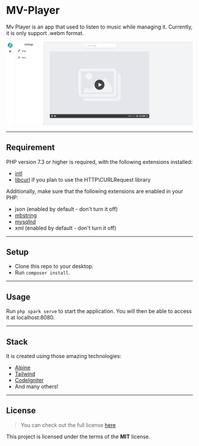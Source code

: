 # MV-Player
Mv Player is an app that used to listen to music while managing it. Currently, it is only support .webm format.

<img src="./res/output.png" alt="output-mvPlayer" >

---

## Requirement
PHP version 7.3 or higher is required, with the following extensions installed:

- [intl](http://php.net/manual/en/intl.requirements.php)
- [libcurl](http://php.net/manual/en/curl.requirements.php) if you plan to use the HTTP\CURLRequest library

Additionally, make sure that the following extensions are enabled in your PHP:

- json (enabled by default - don't turn it off)
- [mbstring](http://php.net/manual/en/mbstring.installation.php)
- [mysqlnd](http://php.net/manual/en/mysqlnd.install.php)
- xml (enabled by default - don't turn it off)

---

## Setup
- Clone this repo to your desktop.
- Run `composer install`.

---

## Usage
Run `php spark serve` to start the application. You will then be able to access it at localhost:8080.

---

## Stack
It is created using those amazing technologies:
- [Alpine](https://alpinejs.dev/)
- [Tailwind](https://tailwindcss.com/)
- [CodeIgniter](https://codeigniter.com/)
- And many others!

---

## License
>You can check out the full license [here](https://github.com/hafizhaziq307/MV-Player/blob/main/LICENSE)

This project is licensed under the terms of the **MIT** license.